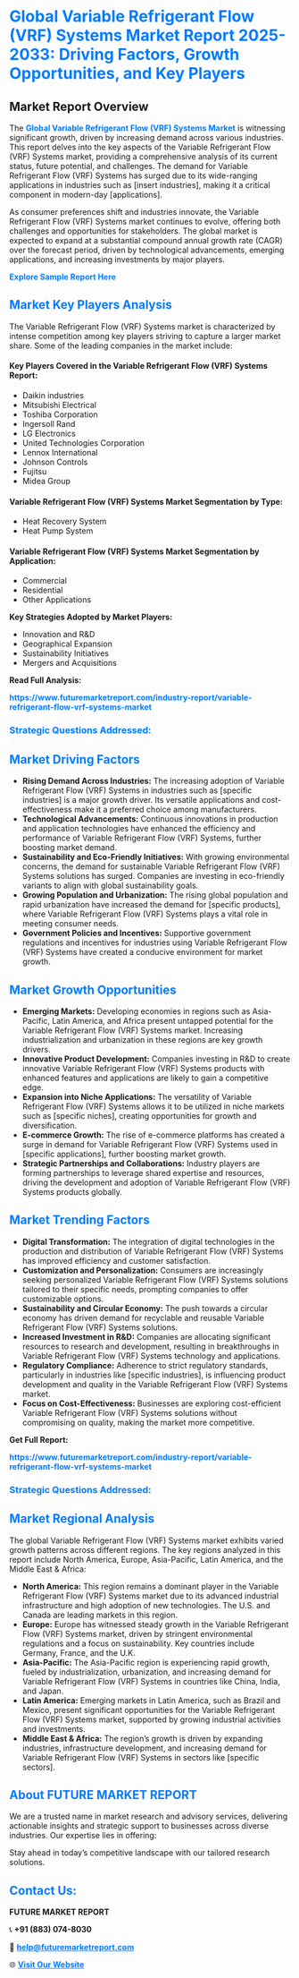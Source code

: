 <h1 style="color: #007BFF;">Global Variable Refrigerant Flow (VRF) Systems Market Report 2025-2033: Driving Factors, Growth Opportunities, and Key Players</h1>

<section id="overview">
<h2>Market Report Overview</h2>
<p>The <a href="https://www.futuremarketreport.com/industry-report/variable-refrigerant-flow-vrf-systems-market" style="color: #007BFF; text-decoration: none;"><strong>Global Variable Refrigerant Flow (VRF) Systems Market</strong></a> is witnessing significant growth, driven by increasing demand across various industries. This report delves into the key aspects of the Variable Refrigerant Flow (VRF) Systems market, providing a comprehensive analysis of its current status, future potential, and challenges. The demand for Variable Refrigerant Flow (VRF) Systems has surged due to its wide-ranging applications in industries such as [insert industries], making it a critical component in modern-day [applications].</p>
<p>As consumer preferences shift and industries innovate, the Variable Refrigerant Flow (VRF) Systems market continues to evolve, offering both challenges and opportunities for stakeholders. The global market is expected to expand at a substantial compound annual growth rate (CAGR) over the forecast period, driven by technological advancements, emerging applications, and increasing investments by major players.</p>
</section>

<section id="overview">
<p><a href="https://www.futuremarketreport.com/request-sample/reportId=42034" style="color: #007BFF; text-decoration: none;"><strong>Explore Sample Report Here</strong></a></p>
</section>

<section id="key-players">
<h2 style="color: #007BFF;">Market Key Players Analysis</h2>
<p>The Variable Refrigerant Flow (VRF) Systems market is characterized by intense competition among key players striving to capture a larger market share. Some of the leading companies in the market include:</p>
<h4>Key Players Covered in the Variable Refrigerant Flow (VRF) Systems Report:</h4>
<ul><li>Daikin industries</li><li>Mitsubishi Electrical</li><li>Toshiba Corporation</li><li>Ingersoll Rand</li><li>LG Electronics</li><li>United Technologies Corporation</li><li>Lennox International</li><li>Johnson Controls</li><li>Fujitsu</li><li>Midea Group</li></ul>
<h4>Variable Refrigerant Flow (VRF) Systems Market Segmentation by Type:</h4>
<ul><li>Heat Recovery System</li><li>Heat Pump System</li></ul>

<h4>Variable Refrigerant Flow (VRF) Systems Market Segmentation by Application:</h4>
<ul><li>Commercial</li><li>Residential</li><li>Other Applications</li></ul>
<p><strong>Key Strategies Adopted by Market Players:</strong></p>
<ul>
<li>Innovation and R&D</li>
<li>Geographical Expansion</li>
<li>Sustainability Initiatives</li>
<li>Mergers and Acquisitions</li>
</ul>
</section>

<section>
<p><strong>Read Full Analysis: </strong></p><a href="https://www.futuremarketreport.com/industry-report/variable-refrigerant-flow-vrf-systems-market" style="color: #007BFF; text-decoration: none;"><strong>https://www.futuremarketreport.com/industry-report/variable-refrigerant-flow-vrf-systems-market</strong></a>
<h3 style="color: #007BFF;">Strategic Questions Addressed:</h3>
</section>

<section id="driving-factors">
<h2 style="color: #007BFF;">Market Driving Factors</h2>
<ul>
<li><strong>Rising Demand Across Industries:</strong> The increasing adoption of Variable Refrigerant Flow (VRF) Systems in industries such as [specific industries] is a major growth driver. Its versatile applications and cost-effectiveness make it a preferred choice among manufacturers.</li>
<li><strong>Technological Advancements:</strong> Continuous innovations in production and application technologies have enhanced the efficiency and performance of Variable Refrigerant Flow (VRF) Systems, further boosting market demand.</li>
<li><strong>Sustainability and Eco-Friendly Initiatives:</strong> With growing environmental concerns, the demand for sustainable Variable Refrigerant Flow (VRF) Systems solutions has surged. Companies are investing in eco-friendly variants to align with global sustainability goals.</li>
<li><strong>Growing Population and Urbanization:</strong> The rising global population and rapid urbanization have increased the demand for [specific products], where Variable Refrigerant Flow (VRF) Systems plays a vital role in meeting consumer needs.</li>
<li><strong>Government Policies and Incentives:</strong> Supportive government regulations and incentives for industries using Variable Refrigerant Flow (VRF) Systems have created a conducive environment for market growth.</li>
</ul>
</section>

<section id="growth-opportunities">
<h2 style="color: #007BFF;">Market Growth Opportunities</h2>
<ul>
<li><strong>Emerging Markets:</strong> Developing economies in regions such as Asia-Pacific, Latin America, and Africa present untapped potential for the Variable Refrigerant Flow (VRF) Systems market. Increasing industrialization and urbanization in these regions are key growth drivers.</li>
<li><strong>Innovative Product Development:</strong> Companies investing in R&D to create innovative Variable Refrigerant Flow (VRF) Systems products with enhanced features and applications are likely to gain a competitive edge.</li>
<li><strong>Expansion into Niche Applications:</strong> The versatility of Variable Refrigerant Flow (VRF) Systems allows it to be utilized in niche markets such as [specific niches], creating opportunities for growth and diversification.</li>
<li><strong>E-commerce Growth:</strong> The rise of e-commerce platforms has created a surge in demand for Variable Refrigerant Flow (VRF) Systems used in [specific applications], further boosting market growth.</li>
<li><strong>Strategic Partnerships and Collaborations:</strong> Industry players are forming partnerships to leverage shared expertise and resources, driving the development and adoption of Variable Refrigerant Flow (VRF) Systems products globally.</li>
</ul>
</section>

<section id="trending-factors">
<h2 style="color: #007BFF;">Market Trending Factors</h2>
<ul>
<li><strong>Digital Transformation:</strong> The integration of digital technologies in the production and distribution of Variable Refrigerant Flow (VRF) Systems has improved efficiency and customer satisfaction.</li>
<li><strong>Customization and Personalization:</strong> Consumers are increasingly seeking personalized Variable Refrigerant Flow (VRF) Systems solutions tailored to their specific needs, prompting companies to offer customizable options.</li>
<li><strong>Sustainability and Circular Economy:</strong> The push towards a circular economy has driven demand for recyclable and reusable Variable Refrigerant Flow (VRF) Systems solutions.</li>
<li><strong>Increased Investment in R&D:</strong> Companies are allocating significant resources to research and development, resulting in breakthroughs in Variable Refrigerant Flow (VRF) Systems technology and applications.</li>
<li><strong>Regulatory Compliance:</strong> Adherence to strict regulatory standards, particularly in industries like [specific industries], is influencing product development and quality in the Variable Refrigerant Flow (VRF) Systems market.</li>
<li><strong>Focus on Cost-Effectiveness:</strong> Businesses are exploring cost-efficient Variable Refrigerant Flow (VRF) Systems solutions without compromising on quality, making the market more competitive.</li>
</ul>
</section>

<section>
<p><strong>Get Full Report: </strong></p><a href="https://www.futuremarketreport.com/industry-report/variable-refrigerant-flow-vrf-systems-market" style="color: #007BFF; text-decoration: none;"><strong>https://www.futuremarketreport.com/industry-report/variable-refrigerant-flow-vrf-systems-market</strong></a>
<h3 style="color: #007BFF;">Strategic Questions Addressed:</h3>
</section>


<section id="regional-analysis">
<h2 style="color: #007BFF;">Market Regional Analysis</h2>
<p>The global Variable Refrigerant Flow (VRF) Systems market exhibits varied growth patterns across different regions. The key regions analyzed in this report include North America, Europe, Asia-Pacific, Latin America, and the Middle East & Africa:</p>
<ul>
<li><strong>North America:</strong> This region remains a dominant player in the Variable Refrigerant Flow (VRF) Systems market due to its advanced industrial infrastructure and high adoption of new technologies. The U.S. and Canada are leading markets in this region.</li>
<li><strong>Europe:</strong> Europe has witnessed steady growth in the Variable Refrigerant Flow (VRF) Systems market, driven by stringent environmental regulations and a focus on sustainability. Key countries include Germany, France, and the U.K.</li>
<li><strong>Asia-Pacific:</strong> The Asia-Pacific region is experiencing rapid growth, fueled by industrialization, urbanization, and increasing demand for Variable Refrigerant Flow (VRF) Systems in countries like China, India, and Japan.</li>
<li><strong>Latin America:</strong> Emerging markets in Latin America, such as Brazil and Mexico, present significant opportunities for the Variable Refrigerant Flow (VRF) Systems market, supported by growing industrial activities and investments.</li>
<li><strong>Middle East & Africa:</strong> The region’s growth is driven by expanding industries, infrastructure development, and increasing demand for Variable Refrigerant Flow (VRF) Systems in sectors like [specific sectors].</li>
</ul>
</section>

<footer>
<h2 style="color: #007BFF;">About FUTURE MARKET REPORT</h2>
<p>We are a trusted name in market research and advisory services, delivering actionable insights and strategic support to businesses across diverse industries. Our expertise lies in offering:</p>

<p>Stay ahead in today’s competitive landscape with our tailored research solutions.</p>

<h2 style="color: #007BFF;">Contact Us:</h2>
<p><strong>FUTURE MARKET REPORT</strong></p>
<p>📞 <strong>+91 (883) 074-8030</strong></p>
<p>📧 <strong><a href="mailto:help@futuremarketreport.com" style="color: #007BFF;">help@futuremarketreport.com</a></strong></p>
<p>🌐 <strong><a href="https://www.futuremarketreport.com/" style="color: #007BFF;">Visit Our Website</a></strong></p>
</footer>